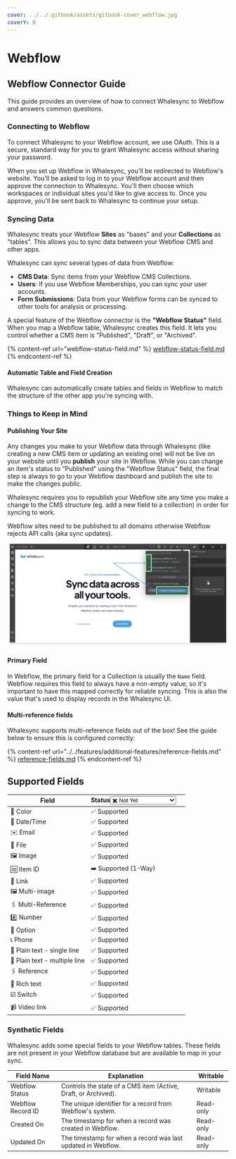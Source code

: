 ```yaml
---
cover: ../../.gitbook/assets/gitbook-cover_webflow.jpg
coverY: 0
---
```


# Webflow

## Webflow Connector Guide

This guide provides an overview of how to connect Whalesync to Webflow and answers common questions.

### Connecting to Webflow

To connect Whalesync to your Webflow account, we use OAuth. This is a secure, standard way for you to grant Whalesync access without sharing your password.

When you set up Webflow in Whalesync, you'll be redirected to Webflow's website. You'll be asked to log in to your Webflow account and then approve the connection to Whalesync. You'll then choose which workspaces or individual sites you'd like to give access to. Once you approve, you'll be sent back to Whalesync to continue your setup.

### Syncing Data

Whalesync treats your Webflow **Sites** as "bases" and your **Collections** as "tables". This allows you to sync data between your Webflow CMS and other apps.

Whalesync can sync several types of data from Webflow:

* **CMS Data**: Sync items from your Webflow CMS Collections.
* **Users**: If you use Webflow Memberships, you can sync your user accounts.
* **Form Submissions**: Data from your Webflow forms can be synced to other tools for analysis or processing.

A special feature of the Webflow connector is the **"Webflow Status"** field. When you map a Webflow table, Whalesync creates this field. It lets you control whether a CMS item is "Published", "Draft", or "Archived".

{% content-ref url="webflow-status-field.md" %}
[webflow-status-field.md](webflow-status-field.md)
{% endcontent-ref %}

#### Automatic Table and Field Creation

Whalesync can automatically create tables and fields in Webflow to match the structure of the other app you're syncing with.

### Things to Keep in Mind

#### **Publishing Your Site**

Any changes you make to your Webflow data through Whalesync (like creating a new CMS item or updating an existing one) will not be live on your website until you **publish** your site in Webflow. While you can change an item's status to "Published" using the "Webflow Status" field, the final step is always to go to your Webflow dashboard and publish the site to make the changes public.

Whalesync requires you to republish your Webflow site any time you make a change to the CMS structure (eg. add a new field to a collection) in order for syncing to work.

Webflow sites need to be published to all domains otherwise Webflow rejects API calls (aka sync updates).

![](<../../.gitbook/assets/publish (3).png>)

#### **Primary Field**

In Webflow, the primary field for a Collection is usually the `Name` field. Webflow requires this field to always have a non-empty value, so it's important to have this mapped correctly for reliable syncing. This is also the value that's used to display records in the Whalesync UI.

#### Multi-reference fields

Whalesync supports multi-reference fields out of the box! See the guide below to ensure this is configured correctly:&#x20;

{% content-ref url="../../features/additional-features/reference-fields.md" %}
[reference-fields.md](../../features/additional-features/reference-fields.md)
{% endcontent-ref %}

## Supported Fields

<table><thead><tr><th>Field</th><th>Status<select><option value="6c90dea3d4b34f409e73be79b7076c4a" label="✖️ Not Yet" color="blue"></option><option value="9e01356060cc4ea4988d69f72fe19d39" label="✅ Supported" color="blue"></option><option value="bd4357bee12749d0b80f7bc4a94ec3b5" label="➡️ Supported (1-Way)" color="blue"></option></select></th><th data-hidden></th></tr></thead><tbody><tr><td>🎨 Color</td><td><span data-option="9e01356060cc4ea4988d69f72fe19d39">✅ Supported</span></td><td></td></tr><tr><td>📅  Date/Time</td><td><span data-option="9e01356060cc4ea4988d69f72fe19d39">✅ Supported</span></td><td></td></tr><tr><td>✉️ Email</td><td><span data-option="9e01356060cc4ea4988d69f72fe19d39">✅ Supported</span></td><td></td></tr><tr><td>📂 File</td><td><span data-option="9e01356060cc4ea4988d69f72fe19d39">✅ Supported</span></td><td></td></tr><tr><td>🖼️ Image</td><td><span data-option="9e01356060cc4ea4988d69f72fe19d39">✅ Supported</span></td><td></td></tr><tr><td>🆔 Item ID</td><td><span data-option="bd4357bee12749d0b80f7bc4a94ec3b5">➡️ Supported (1-Way)</span></td><td></td></tr><tr><td>🔗 Link</td><td><span data-option="9e01356060cc4ea4988d69f72fe19d39">✅ Supported</span></td><td></td></tr><tr><td>🖼️ Multi-image</td><td><span data-option="9e01356060cc4ea4988d69f72fe19d39">✅ Supported</span></td><td></td></tr><tr><td>🖇️ Multi-Reference</td><td><span data-option="9e01356060cc4ea4988d69f72fe19d39">✅ Supported</span></td><td></td></tr><tr><td>#️⃣ Number</td><td><span data-option="9e01356060cc4ea4988d69f72fe19d39">✅ Supported</span></td><td></td></tr><tr><td>🔽 Option</td><td><span data-option="9e01356060cc4ea4988d69f72fe19d39">✅ Supported</span></td><td></td></tr><tr><td>📞 Phone</td><td><span data-option="9e01356060cc4ea4988d69f72fe19d39">✅ Supported</span></td><td></td></tr><tr><td>📝 Plain text - single line</td><td><span data-option="9e01356060cc4ea4988d69f72fe19d39">✅ Supported</span></td><td></td></tr><tr><td>📝 Plain text - multiple line</td><td><span data-option="9e01356060cc4ea4988d69f72fe19d39">✅ Supported</span></td><td></td></tr><tr><td>🖇️ Reference</td><td><span data-option="9e01356060cc4ea4988d69f72fe19d39">✅ Supported</span></td><td></td></tr><tr><td>📰 Rich text</td><td><span data-option="9e01356060cc4ea4988d69f72fe19d39">✅ Supported</span></td><td></td></tr><tr><td>☑️ Switch</td><td><span data-option="9e01356060cc4ea4988d69f72fe19d39">✅ Supported</span></td><td></td></tr><tr><td>📹 Video link</td><td><span data-option="9e01356060cc4ea4988d69f72fe19d39">✅ Supported</span></td><td></td></tr></tbody></table>

### Synthetic Fields

Whalesync adds some special fields to your Webflow tables. These fields are not present in your Webflow database but are available to map in your sync.

| Field Name        | Explanation                                                    | Writable  |
| ----------------- | -------------------------------------------------------------- | --------- |
| Webflow Status    | Controls the state of a CMS item (Active, Draft, or Archived). | Writable  |
| Webflow Record ID | The unique identifier for a record from Webflow's system.      | Read-only |
| Created On        | The timestamp for when a record was created in Webflow.        | Read-only |
| Updated On        | The timestamp for when a record was last updated in Webflow.   | Read-only |

###



